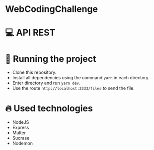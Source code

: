 # WebCodingChallenge

# :computer: API REST

# :wrench: Running the project

- Clone this repository.
- Install all dependencies using the command `yarn` in each directory.
- Enter directory and run `yarn dev`.
- Use the route `http://localhost:3333/files` to send the file.

# :fire: Used technologies

- NodeJS
- Express
- Multer
- Sucrase
- Nodemon
